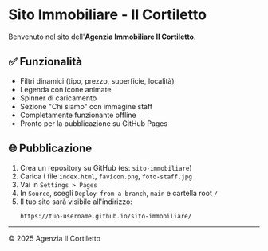 # Sito Immobiliare - Il Cortiletto

Benvenuto nel sito dell'**Agenzia Immobiliare Il Cortiletto**.

## ✅ Funzionalità
- Filtri dinamici (tipo, prezzo, superficie, località)
- Legenda con icone animate
- Spinner di caricamento
- Sezione "Chi siamo" con immagine staff
- Completamente funzionante offline
- Pronto per la pubblicazione su GitHub Pages

## 🌐 Pubblicazione
1. Crea un repository su GitHub (es: `sito-immobiliare`)
2. Carica i file `index.html`, `favicon.png`, `foto-staff.jpg`
3. Vai in `Settings > Pages`
4. In `Source`, scegli `Deploy from a branch`, `main` e cartella root `/`
5. Il tuo sito sarà visibile all'indirizzo:
   ```
   https://tuo-username.github.io/sito-immobiliare/
   ```

---

© 2025 Agenzia Il Cortiletto
